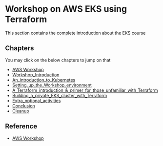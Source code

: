 
# Workshop on AWS EKS using Terraform

This section contains the complete introduction about the EKS course

## Chapters

You may click on the below chapters to jump on that

- [AWS Workshop](https://tf-eks-workshop.workshop.aws/000_workshop_introduction.html)
- [Workshop_Introduction](https://github.com/CloudStrategyOfficial/workshop-aws-eks-terraform/blob/main/Workshop_Introduction.md)
- [An_introduction_to_Kubernetes](https://github.com/CloudStrategyOfficial/workshop-aws-eks-terraform/blob/main/An_introduction_to_Kubernetes.md)
- [Setting_up_the_Workshop_environment](https://github.com/CloudStrategyOfficial/workshop-aws-eks-terraform/blob/main/Setting_up_the_Workshop_environment.md)
- [A_Terraform_introduction_&_primer_for_those_unfamiliar_with_Terraform](https://github.com/CloudStrategyOfficial/workshop-aws-eks-terraform/blob/main/_primer_for_those_unfamiliar_with_Terraform.md)
- [Building_a_private_EKS_cluster_with_Terraform](https://github.com/CloudStrategyOfficial/workshop-aws-eks-terraform/blob/main/Building_a_private_EKS_cluster_with_Terraform.md)
- [Extra_optional_activities](https://github.com/CloudStrategyOfficial/workshop-aws-eks-terraform/blob/main/Extra_optional_activities/md)
- [Conclusion](https://github.com/CloudStrategyOfficial/workshop-aws-eks-terraform/blob/main/Conclusion.md)
- [Cleanup](https://github.com/CloudStrategyOfficial/workshop-aws-eks-terraform/blob/main/Cleanup.md)


## Reference

- [AWS Workshop](https://tf-eks-workshop.workshop.aws/000_workshop_introduction.html)

